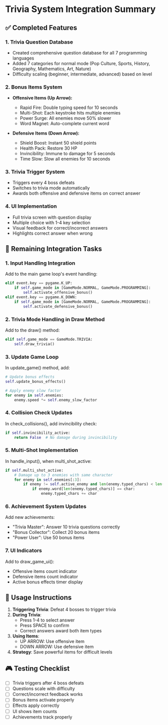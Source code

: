 # Trivia System Integration Summary

## ✅ Completed Features

### 1. Trivia Question Database
- Created comprehensive question database for all 7 programming languages
- Added 7 categories for normal mode (Pop Culture, Sports, History, Geography, Mathematics, Art, Nature)
- Difficulty scaling (beginner, intermediate, advanced) based on level

### 2. Bonus Items System
- **Offensive Items (Up Arrow):**
  - Rapid Fire: Double typing speed for 10 seconds
  - Multi-Shot: Each keystroke hits multiple enemies
  - Power Surge: All enemies move 50% slower
  - Word Magnet: Auto-complete current word
  
- **Defensive Items (Down Arrow):**
  - Shield Boost: Instant 50 shield points
  - Health Pack: Restore 30 HP
  - Invincibility: Immune to damage for 5 seconds
  - Time Slow: Slow all enemies for 10 seconds

### 3. Trivia Trigger System
- Triggers every 4 boss defeats
- Switches to trivia mode automatically
- Awards both offensive and defensive items on correct answer

### 4. UI Implementation
- Full trivia screen with question display
- Multiple choice with 1-4 key selection
- Visual feedback for correct/incorrect answers
- Highlights correct answer when wrong

## 🔧 Remaining Integration Tasks

### 1. Input Handling Integration
Add to the main game loop's event handling:
```python
elif event.key == pygame.K_UP:
    if self.game_mode in [GameMode.NORMAL, GameMode.PROGRAMMING]:
        self.activate_offensive_bonus()
elif event.key == pygame.K_DOWN:
    if self.game_mode in [GameMode.NORMAL, GameMode.PROGRAMMING]:
        self.activate_defensive_bonus()
```

### 2. Trivia Mode Handling in Draw Method
Add to the draw() method:
```python
elif self.game_mode == GameMode.TRIVIA:
    self.draw_trivia()
```

### 3. Update Game Loop
In update_game() method, add:
```python
# Update bonus effects
self.update_bonus_effects()

# Apply enemy slow factor
for enemy in self.enemies:
    enemy.speed *= self.enemy_slow_factor
```

### 4. Collision Check Updates
In check_collisions(), add invincibility check:
```python
if self.invincibility_active:
    return False  # No damage during invincibility
```

### 5. Multi-Shot Implementation
In handle_input(), when multi_shot_active:
```python
if self.multi_shot_active:
    # Damage up to 3 enemies with same character
    for enemy in self.enemies[:3]:
        if enemy != self.active_enemy and len(enemy.typed_chars) < len(enemy.word):
            if enemy.word[len(enemy.typed_chars)] == char:
                enemy.typed_chars += char
```

### 6. Achievement System Updates
Add new achievements:
- "Trivia Master": Answer 10 trivia questions correctly
- "Bonus Collector": Collect 20 bonus items
- "Power User": Use 50 bonus items

### 7. UI Indicators
Add to draw_game_ui():
- Offensive items count indicator
- Defensive items count indicator
- Active bonus effects timer display

## 📝 Usage Instructions

1. **Triggering Trivia**: Defeat 4 bosses to trigger trivia
2. **During Trivia**: 
   - Press 1-4 to select answer
   - Press SPACE to confirm
   - Correct answers award both item types
3. **Using Items**:
   - UP ARROW: Use offensive item
   - DOWN ARROW: Use defensive item
4. **Strategy**: Save powerful items for difficult levels

## 🎮 Testing Checklist
- [ ] Trivia triggers after 4 boss defeats
- [ ] Questions scale with difficulty
- [ ] Correct/incorrect feedback works
- [ ] Bonus items activate properly
- [ ] Effects apply correctly
- [ ] UI shows item counts
- [ ] Achievements track properly